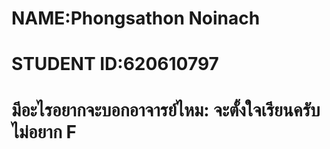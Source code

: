 # NAME:Phongsathon Noinach
# STUDENT ID:620610797
# มีอะไรอยากจะบอกอาจารย์ไหม: จะตั้งใจเรียนครับ ไม่อยาก F
